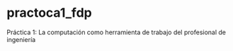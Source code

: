 # practoca1_fdp
Práctica 1: La computación como herramienta de trabajo del profesional de ingeniería
